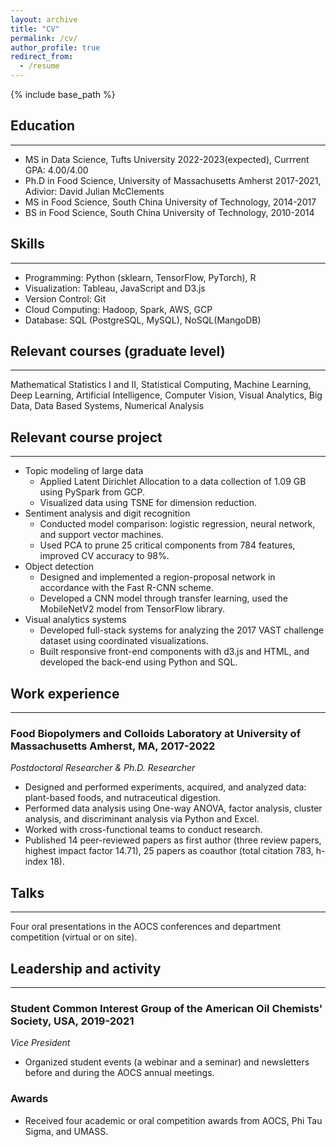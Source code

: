 ```yaml
---
layout: archive
title: "CV"
permalink: /cv/
author_profile: true
redirect_from:
  - /resume
---
```


{% include base_path %}

## Education
------
* MS in Data Science, Tufts University 2022-2023(expected), Currrent GPA: 4.00/4.00
* Ph.D in Food Science, University of Massachusetts Amherst 2017-2021, Adivior: David Julian McClements
* MS in Food Science, South China University of Technology, 2014-2017
* BS in Food Science, South China University of Technology, 2010-2014

## Skills
------
* Programming: Python (sklearn, TensorFlow, PyTorch), R
* Visualization: Tableau, JavaScript and D3.js
* Version Control: Git
* Cloud Computing: Hadoop, Spark, AWS, GCP
* Database: SQL (PostgreSQL, MySQL), NoSQL(MangoDB)

## Relevant courses (graduate level)
------
Mathematical Statistics I and II, Statistical Computing, Machine Learning, Deep Learning, Artificial Intelligence, Computer Vision, Visual Analytics, Big Data, Data Based Systems, Numerical Analysis

## Relevant course project
------
* Topic modeling of large data 
  *	Applied Latent Dirichlet Allocation to a data collection of 1.09 GB using PySpark from GCP.
  *	Visualized data using TSNE for dimension reduction.
* Sentiment analysis and digit recognition 
  *	Conducted model comparison: logistic regression, neural network, and support vector machines.
  *	Used PCA to prune 25 critical components from 784 features, improved CV accuracy to 98%.
* Object detection
  *	Designed and implemented a region-proposal network in accordance with the Fast R-CNN scheme.
  *	Developed a CNN model through transfer learning, used the MobileNetV2 model from TensorFlow library.
* Visual analytics systems
  *	Developed full-stack systems for analyzing the 2017 VAST challenge dataset using coordinated visualizations.
  *	Built responsive front-end components with d3.js and HTML, and developed the back-end using Python and SQL.

## Work experience
------
### Food Biopolymers and Colloids Laboratory at University of Massachusetts Amherst, MA, 2017-2022
_Postdoctoral Researcher & Ph.D. Researcher_
  * Designed and performed experiments, acquired, and analyzed data: plant-based foods, and nutraceutical digestion.
  *	Performed data analysis using One-way ANOVA, factor analysis, cluster analysis, and discriminant analysis via Python and Excel.
  *	Worked with cross-functional teams to conduct research.
  *	Published 14 peer-reviewed papers as first author (three review papers, highest impact factor 14.71), 25 papers as coauthor (total citation 783, h-index 18).

## Talks
------
Four oral presentations in the AOCS conferences and department competition (virtual or on site).

## Leadership and activity
------
### Student Common Interest Group of the American Oil Chemists' Society, USA, 2019-2021
_Vice President_
  * Organized student events (a webinar and a seminar) and newsletters before and during the AOCS annual meetings.
### Awards
  * Received four academic or oral competition awards from AOCS, Phi Tau Sigma, and UMASS.
